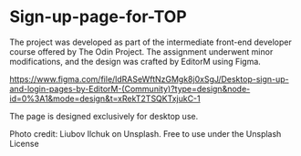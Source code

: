 # Sign-up-page-for-TOP
The project was developed as part of the intermediate front-end developer course offered by The Odin Project. The assignment underwent minor modifications, and the design was crafted by EditorM using Figma.

https://www.figma.com/file/ldRASeWftNzGMgk8j0xSgJ/Desktop-sign-up-and-login-pages-by-EditorM-(Community)?type=design&node-id=0%3A1&mode=design&t=xRekT2TSQKTxjukC-1

The page is designed exclusively for desktop use.

Photo credit: Liubov Ilchuk on Unsplash.
Free to use under the Unsplash License